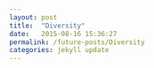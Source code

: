 ```yaml
---
layout: post
title:  "Diversity"
date:   2015-08-16 15:36:27
permalink: /future-posts/Diversity
categories: jekyll update
---
```

